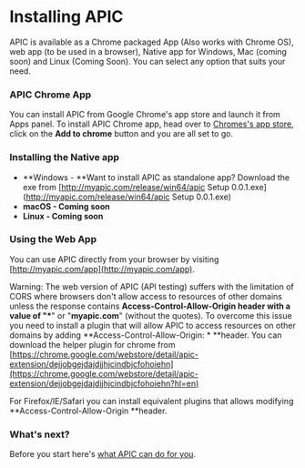 # Installing APIC

APIC is available as a Chrome packaged App \(Also works with Chrome OS\), web app \(to be used in a browser\), Native app for Windows, Mac \(coming soon\) and Linux \(Coming Soon\). You can select any option that suits your need.

### APIC Chrome App

You can install APIC from Google Chrome's app store and launch it from Apps panel. To install APIC Chrome app, head over to [Chromes's app store](https://chrome.google.com/webstore/detail/apic/ndlppagggobloiddihlgkhambleecphp), click on the **Add to chrome** button and you are all set to go.

### Installing the Native app

* **Windows - **Want to install APIC as standalone app? Download the exe from [http://myapic.com/release/win64/apic Setup 0.0.1.exe](http://myapic.com/release/win64/apic Setup 0.0.1.exe)
* **macOS - Coming soon**
* **Linux - Coming soon**

### Using the Web App

You can use APIC directly from your browser by visiting [http://myapic.com/app](http://myapic.com/app).

Warning: The web version of APIC \(API testing\) suffers with the limitation of CORS where browsers don't allow access to resources of other domains unless the response contains **Access-Control-Allow-Origin **header with a value of "**\***" or "**myapic.com**" \(without the quotes\). To overcome this issue you need to install a plugin that will allow APIC to access resources on other domains by adding **Access-Control-Allow-Origin: \* **header. You can download the helper plugin for chrome from [https://chrome.google.com/webstore/detail/apic-extension/dejjobgejdajdjjhjcindbjcfohoiehn](https://chrome.google.com/webstore/detail/apic-extension/dejjobgejdajdjjhjcindbjcfohoiehn?hl=en)

For Firefox/IE/Safari you can install equivalent plugins that allows modifying **Access-Control-Allow-Origin **header.

### What's next?

Before you start here's [what APIC can do for you](/gettingStarted.md).

